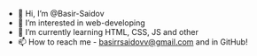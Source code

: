 - 👋 Hi, I’m @Basir-Saidov
- 👀 I’m interested in web-developing
- 🌱 I’m currently learning HTML, CSS, JS and other
- 📫 How to reach me - basirrsaidovv@gmail.com and in GitHub!

<!---
Basir-Saidov/Basir-Saidov is a ✨ special ✨ repository because its `README.md` (this file) appears on your GitHub profile.
You can click the Preview link to take a look at your changes.
--->
